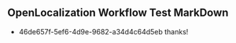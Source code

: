 ## OpenLocalization Workflow Test MarkDown
* 46de657f-5ef6-4d9e-9682-a34d4c64d5eb thanks!

<!--HONumber=Jul16_HO5-->


